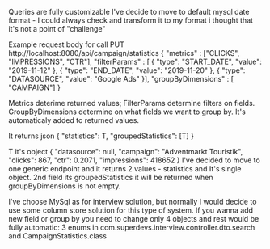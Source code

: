 Queries are fully customizable 
I've decide to move to default mysql date format - I could always check and transform it to my format i thought that it's not a point of "challenge" 

Example request body for call 
PUT http://localhost:8080/api/campaign/statistics
{
    "metrics" : ["CLICKS", "IMPRESSIONS", "CTR"],
    "filterParams" : [ {
        "type": "START_DATE",
        "value": "2019-11-12"
    },
    {
        "type": "END_DATE",
        "value": "2019-11-20"
    }, {
        "type": "DATASOURCE",
        "value": "Google Ads" 
    }],
    "groupByDimensions" : [
        "CAMPAIGN"]
}

Metrics deterime returned values;
FilterParams determine filters on fields.
GroupByDimensions determine on what fields we want to group by. It's automaticaly added to returned values.

It returns json 
{
    "statistics": T,
    "groupedStatistics": [T]
}

T it's object 
        {
            "datasource": null,
            "campaign": "Adventmarkt Touristik",
            "clicks": 867,
            "ctr": 0.2071,
            "impressions": 418652
        }
I've decided to move to one generic endpoint and it returns 2 values - statistics and It's single object. 2nd field its groupedStatistics it will be returned when groupByDimensions is not empty.

I've choose MySql as for interview solution, but normally I would decide to use some column store solution for this type of system. 
If you wanna add new field or group by you need to change only 4 objects and rest would be fully automatic:
3 enums in com.superdevs.interview.controller.dto.search and CampaignStatistics.class



